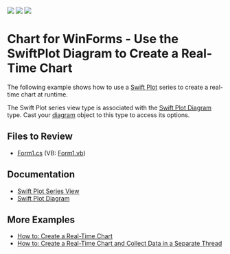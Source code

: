 <!-- default badges list -->
![](https://img.shields.io/endpoint?url=https://codecentral.devexpress.com/api/v1/VersionRange/128573697/14.2.3%2B)
[![](https://img.shields.io/badge/Open_in_DevExpress_Support_Center-FF7200?style=flat-square&logo=DevExpress&logoColor=white)](https://supportcenter.devexpress.com/ticket/details/E1836)
[![](https://img.shields.io/badge/📖_How_to_use_DevExpress_Examples-e9f6fc?style=flat-square)](https://docs.devexpress.com/GeneralInformation/403183)
<!-- default badges end -->

# Chart for WinForms - Use the SwiftPlot Diagram to Create a Real-Time Chart

The following example shows how to use a [Swift Plot](https://docs.devexpress.com/WindowsForms/7093/controls-and-libraries/chart-control/series-views/2d-series-views/swift-plot-series-view?p=netframework) series to create a real-time chart at runtime.

The Swift Plot series view type is associated with the [Swift Plot Diagram](https://docs.devexpress.com/WindowsForms/7177/controls-and-libraries/chart-control/diagram/swift-plot-diagram?p=netframework) type. Cast your [diagram](https://docs.devexpress.com/WindowsForms/DevExpress.XtraCharts.ChartControl.Diagram?p=netframework) object to this type to access its options.

## Files to Review

* [Form1.cs](./CS/ASwiftPlotChart/Form1.cs) (VB: [Form1.vb](./VB/ASwiftPlotChart/Form1.vb))

## Documentation

* [Swift Plot Series View](https://docs.devexpress.com/WindowsForms/7093/controls-and-libraries/chart-control/series-views/2d-series-views/swift-plot-series-view?p=netframework)
* [Swift Plot Diagram](https://docs.devexpress.com/WindowsForms/7177/controls-and-libraries/chart-control/diagram/swift-plot-diagram?p=netframework)

## More Examples

* [How to: Create a Real-Time Chart](https://github.com/DevExpress-Examples/xtracharts-how-to-create-a-real-time-chart)
* [How to: Create a Real-Time Chart and Collect Data in a Separate Thread](https://github.com/DevExpress-Examples/xtracharts-how-to-create-a-real-time-chart-and-collect-data-in-a-separate-thread)
